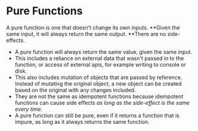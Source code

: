 # Pure Functions

A pure function is one that doesn't change its own inputs. **Given the same input, it will always return the same output. **There are no side-effects.

* A pure function will always return the same value, given the same input.
* This includes a reliance on external data that wasn't passed in to the function, or access of external apis, for example writing to console or disk. 
* This also includes mutation of objects that are passed by reference. Instead of mutating the original object, a new object can be created based on the original with any changes included.
* They are not the same as idempotent functions because idempotent functions can cause side effects _as long as the side-effect is the same every time_.
* A pure function can still be pure, even if it returns a function that is impure, as long as it always returns the same function.




